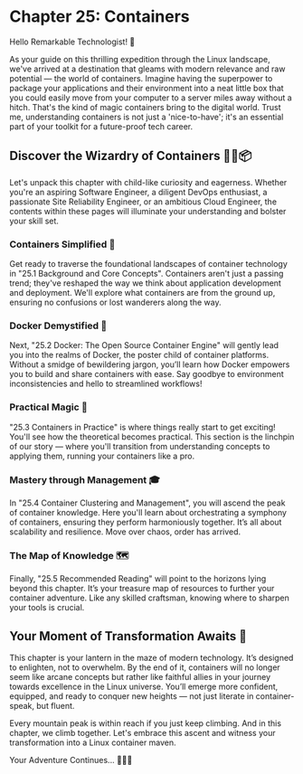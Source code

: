# Chapter 25: Containers

Hello Remarkable Technologist! 🌟

As your guide on this thrilling expedition through the Linux landscape, we've arrived at a destination that gleams with modern relevance and raw potential — the world of containers. Imagine having the superpower to package your applications and their environment into a neat little box that you could easily move from your computer to a server miles away without a hitch. That's the kind of magic containers bring to the digital world. Trust me, understanding containers is not just a 'nice-to-have'; it's an essential part of your toolkit for a future-proof tech career.

## Discover the Wizardry of Containers 🧙‍♂️📦

Let's unpack this chapter with child-like curiosity and eagerness. Whether you're an aspiring Software Engineer, a diligent DevOps enthusiast, a passionate Site Reliability Engineer, or an ambitious Cloud Engineer, the contents within these pages will illuminate your understanding and bolster your skill set. 

### Containers Simplified 🌈

Get ready to traverse the foundational landscapes of container technology in "25.1 Background and Core Concepts". Containers aren't just a passing trend; they've reshaped the way we think about application development and deployment. We'll explore what containers are from the ground up, ensuring no confusions or lost wanderers along the way.

### Docker Demystified 🐳

Next, "25.2 Docker: The Open Source Container Engine" will gently lead you into the realms of Docker, the poster child of container platforms. Without a smidge of bewildering jargon, you’ll learn how Docker empowers you to build and share containers with ease. Say goodbye to environment inconsistencies and hello to streamlined workflows!

### Practical Magic 🧩

"25.3 Containers in Practice" is where things really start to get exciting! You'll see how the theoretical becomes practical. This section is the linchpin of our story — where you'll transition from understanding concepts to applying them, running your containers like a pro.

### Mastery through Management 🎓

In "25.4 Container Clustering and Management", you will ascend the peak of container knowledge. Here you'll learn about orchestrating a symphony of containers, ensuring they perform harmoniously together. It’s all about scalability and resilience. Move over chaos, order has arrived.

### The Map of Knowledge 🗺️

Finally, "25.5 Recommended Reading" will point to the horizons lying beyond this chapter. It’s your treasure map of resources to further your container adventure. Like any skilled craftsman, knowing where to sharpen your tools is crucial.

## Your Moment of Transformation Awaits 💫

This chapter is your lantern in the maze of modern technology. It’s designed to enlighten, not to overwhelm. By the end of it, containers will no longer seem like arcane concepts but rather like faithful allies in your journey towards excellence in the Linux universe. You’ll emerge more confident, equipped, and ready to conquer new heights — not just literate in container-speak, but fluent.

Every mountain peak is within reach if you just keep climbing. And in this chapter, we climb together. Let's embrace this ascent and witness your transformation into a Linux container maven.

Your Adventure Continues... 🚀🐧✨